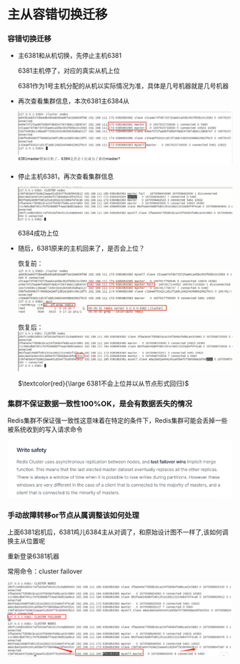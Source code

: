 # 主从容错切换迁移

### 容错切换迁移

- 主6381和从机切换，先停止主机6381

  6381主机停了，对应的真实从机上位

  6381作为1号主机分配的从机以实际情况为准，具体是几号机器就是几号机器


- 再次查看集群信息，本次6381主6384从

  ![](images/28.png)

- 停止主机6381，再次查看集群信息

  ![](images/27.png)

  6384成功上位

- 随后，6381原来的主机回来了，是否会上位？

  恢复前：![](images/29.png)

  恢复后：![](images/30.png)

  $\textcolor{red}{\large 6381不会上位并以从节点形式回归}$




### 集群不保证数据一致性100%OK，是会有数据丢失的情况

Redis集群不保证强一致性这意味着在特定的条件下，Redis集群可能会丢掉一些被系统收到的写入请求命令

![](images/16.jpg)

### 手动故障转移or节点从属调整该如何处理

上面6381宕机后，6381鸡儿6384主从对调了，和原始设计图不一样了,该如何调换主从位置呢

重新登录6381机器 

常用命令：cluster failover

![](images/31.png)





